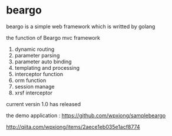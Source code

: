# beargo
beargo is a simple  web framework which is writted by golang 

the function of Beargo mvc framework

1. dynamic routing
2. parameter parsing
3. parameter auto binding
4. templating and processing
5. interceptor function
6. orm function
7. session manage
8. xrsf interceptor


current versin 1.0 has released

the demo application :
https://github.com/wpxiong/samplebeargo

http://qiita.com/wpxiong/items/2aece1eb035e1acf8774
